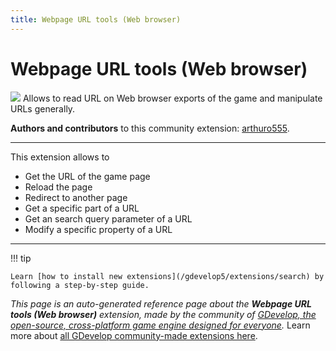 ```yaml
---
title: Webpage URL tools (Web browser)
---
```

# Webpage URL tools (Web browser)

![](https://resources.gdevelop-app.com/assets/Icons/web.svg)
Allows to read URL on Web browser exports of the game and manipulate URLs generally.

**Authors and contributors** to this community extension: [arthuro555](https://gd.games/arthuro555).

---

This extension allows to 

- Get the URL of the game page
- Reload the page
- Redirect to another page
- Get a specific part of a URL
- Get an search query parameter of a URL
- Modify a specific property of a URL

---

!!! tip

    Learn [how to install new extensions](/gdevelop5/extensions/search) by following a step-by-step guide.

*This page is an auto-generated reference page about the **Webpage URL tools (Web browser)** extension, made by the community of [GDevelop, the open-source, cross-platform game engine designed for everyone](https://gdevelop.io/).* Learn more about [all GDevelop community-made extensions here](/gdevelop5/extensions).